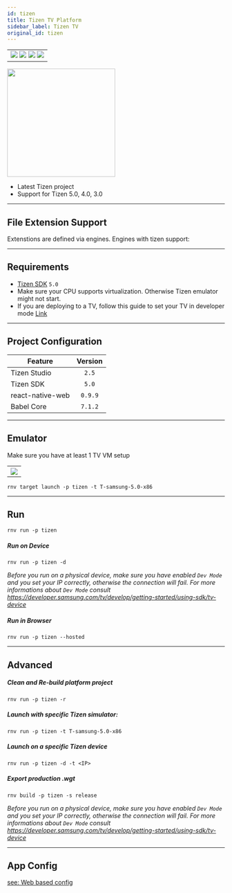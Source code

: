 ```yaml
---
id: tizen
title: Tizen TV Platform
sidebar_label: Tizen TV
original_id: tizen
---
```


<table>
  <tr>
  <td>
    <img src="https://img.shields.io/badge/Mac-yes-brightgreen.svg" />
    <img src="https://img.shields.io/badge/Windows-yes-brightgreen.svg" />
    <img src="https://img.shields.io/badge/Linux-yes-brightgreen.svg" />
    <img src="https://img.shields.io/badge/HostMode-yes-brightgreen.svg" />
  </td>
  </tr>
</table>

<img className="platform-image" src="https://renative.org/img/rnv_tizen.gif" height="250"/>


- Latest Tizen project
- Support for Tizen 5.0, 4.0, 3.0

---
## File Extension Support

<!--EXTENSION_SUPPORT_START-->

Extenstions are defined via engines. Engines with tizen support: 

<!--EXTENSION_SUPPORT_END-->

---
## Requirements

- [Tizen SDK](https://developer.tizen.org/ko/development/tizen-studio/configurable-sdk) `5.0`
- Make sure your CPU supports virtualization. Otherwise Tizen emulator might not start.
- If you are deploying to a TV, follow this guide to set your TV in developer mode [Link](https://developer.samsung.com/tv/develop/getting-started/using-sdk/tv-device)

---
## Project Configuration

| Feature          | Version |
| ---------------- | :-----: |
| Tizen Studio     |  `2.5`  |
| Tizen SDK        |  `5.0`  |
| react-native-web | `0.9.9` |
| Babel Core       | `7.1.2` |

---
## Emulator

Make sure you have at least 1 TV VM setup

<table>
  <tr>
    <th>
    <img src="https://renative.org/img/tizen4.png" />
    </th>
  </tr>
</table>

```
rnv target launch -p tizen -t T-samsung-5.0-x86
```

---
## Run

```
rnv run -p tizen
```

##### Run on Device

```
rnv run -p tizen -d
```

_Before you run on a physical device, make sure you have enabled `Dev Mode` and you set your IP correctly, otherwise the connection will fail. For more informations about `Dev Mode` consult https://developer.samsung.com/tv/develop/getting-started/using-sdk/tv-device_

##### Run in Browser

```
rnv run -p tizen --hosted
```

---
## Advanced

##### Clean and Re-build platform project

```
rnv run -p tizen -r
```

##### Launch with specific Tizen simulator:

```
rnv run -p tizen -t T-samsung-5.0-x86
```

##### Launch on a specific Tizen device

```
rnv run -p tizen -d -t <IP>
```

##### Export production .wgt

```
rnv build -p tizen -s release
```

_Before you run on a physical device, make sure you have enabled `Dev Mode` and you set your IP correctly, otherwise the connection will fail. For more informations about `Dev Mode` consult https://developer.samsung.com/tv/develop/getting-started/using-sdk/tv-device_

---
## App Config

[see: Web based config](../api/json-config.md)
